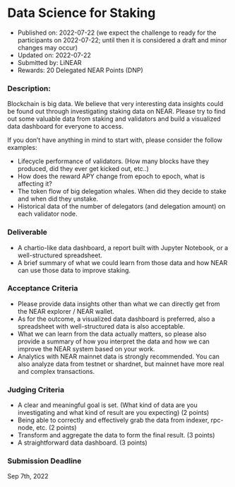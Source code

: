 # Data Science for Staking

* Published on: 2022-07-22 (we expect the challenge to ready for the participants on 2022-07-22; until then it is considered a draft and minor changes may occur)
* Updated on: 2022-07-22
* Submitted by: LiNEAR
* Rewards: 20 Delegated NEAR Points (DNP)

### Description:

Blockchain is big data. We believe that very interesting data insights could be found out through investigating staking data on NEAR. Please try to find out some valuable data from staking and validators and build a visualized data dashboard for everyone to access.

If you don’t have anything in mind to start with, please consider the follow examples:

- Lifecycle performance of validators. (How many blocks have they produced, did they ever get kicked out, etc..)
- How does the reward APY change from epoch to epoch, what is affecting it?
- The token flow of big delegation whales. When did they decide to stake and when did they unstake.
- Historical data of the number of delegators (and delegation amount) on each validator node.

### Deliverable

- A chartio-like data dashboard, a report built with Jupyter Notebook, or a well-structured spreadsheet.
- A brief summary of what we could learn from those data and how NEAR can use those data to improve staking.

### Acceptance Criteria

- Please provide data insights other than what we can directly get from the NEAR explorer / NEAR wallet.
- As for the outcome, a visualized data dashboard is preferred, also a spreadsheet with well-structured data is also acceptable.
- What we can learn from the data actually matters, so please also provide a summary of how you interpret the data and how we can improve the NEAR system based on your work.
- Analytics with NEAR mainnet data is strongly recommended. You can also analyze data from testnet or shardnet, but mainnet have more real and complex transactions. 

### Judging Criteria

- A clear and meaningful goal is set. (What kind of data are you investigating and what kind of result are you expecting) (2 points)
- Being able to correctly and effectively grab the data from indexer, rpc-node, etc. (2 points)
- Transform and aggregate the data to form the final result. (3 points)
- A straightforward data dashboard. (3 points)


### Submission Deadline

Sep 7th, 2022
